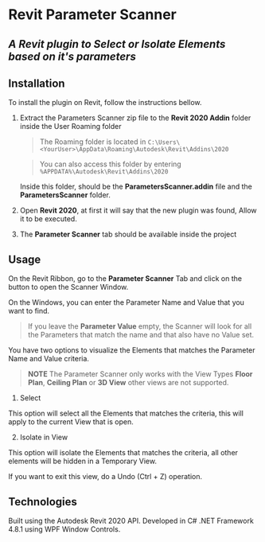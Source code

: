 # Revit Parameter Scanner

## _A Revit plugin to Select or Isolate Elements based on it's parameters_

## Installation

To install the plugin on Revit, follow the instructions bellow.

1. Extract the Parameters Scanner zip file to the **Revit 2020 Addin** folder inside the User Roaming folder
    > The Roaming folder is located in `C:\Users\<YourUser>\AppData\Roaming\Autodesk\Revit\Addins\2020`

    > You can also access this folder by entering `%APPDATA%\Autodesk\Revit\Addins\2020`

    Inside this folder, should be the **ParametersScanner.addin** file and the **ParametersScanner** folder.

2. Open **Revit 2020**, at first it will say that the new plugin was found, Allow it to be executed.

3. The **Parameter Scanner** tab should be available inside the project

## Usage

On the Revit Ribbon, go to the **Parameter Scanner** Tab and click on the button to open the Scanner Window.

On the Windows, you can enter the Parameter Name and Value that you want to find.
> If you leave the **Parameter Value** empty, the Scanner will look for all the Parameters that match the name and that also have no Value set.

You have two options to visualize the Elements that matches the Parameter Name and Value criteria.

> **NOTE** The Parameter Scanner only works with the View Types **Floor Plan**, **Ceiling Plan** or **3D View** other views are not supported.

1. Select

This option will select all the Elements that matches the criteria, this will apply to the current View that is open.

2. Isolate in View

This option will isolate the Elements that matches the criteria, all other elements will be hidden in a Temporary View.

If you want to exit this view, do a Undo (Ctrl + Z) operation.

## Technologies

Built using the Autodesk Revit 2020 API. Developed in C# .NET Framework 4.8.1 using WPF Window Controls.